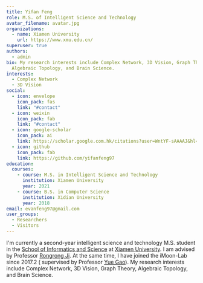 ```yaml
---
title: Yifan Feng
role: M.S. of Intelligent Science and Technology
avatar_filename: avatar.jpg
organizations:
  - name: Xiamen University
    url: https://www.xmu.edu.cn/
superuser: true
authors:
  - admin
bio: My research interests include Complex Network, 3D Vision, Graph Theory,
  Algebraic Topology, and Brain Science.
interests:
  - Complex Network
  - 3D Vision
social:
  - icon: envelope
    icon_pack: fas
    link: "#contact"
  - icon: weixin
    icon_pack: fab
    link: "#contact"
  - icon: google-scholar
    icon_pack: ai
    link: https://scholar.google.com.hk/citations?user=WntYF-sAAAAJ&hl=zh-CN
  - icon: github
    icon_pack: fab
    link: https://github.com/yifanfeng97
education:
  courses:
    - course: M.S. in Intelligent Science and Technology
      institution: Xiamen University
      year: 2021
    - course: B.S. in Computer Science
      institution: Xidian University
      year: 2018
email: evanfeng97@gmail.com
user_groups:
  - Researchers
  - Visitors
---
```

I'm currently a second-year intelligent science and technology M.S. student in the [School of Informatics and Science](https://informatics.xmu.edu.cn/) at [Xiamen University](https://www.xmu.edu.cn/). I am advised by Professor [Rongrong Ji](https://mac.xmu.edu.cn/). At the same time, I have joined the iMoon-Lab since 2017.2 ( supervised by Professor [Yue Gao](http://gaoyue.org/cn/index)). My research interests include Complex Network, 3D Vision, Graph Theory, Algebraic Topology, and Brain Science.